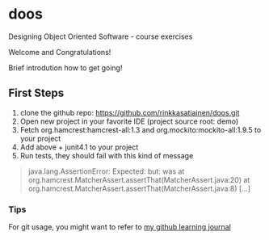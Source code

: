 doos
====

Designing Object Oriented Software - course exercises



Welcome and Congratulations!

Brief introdution how to get going!

## First Steps

1. clone the github repo: https://github.com/rinkkasatiainen/doos.git
2. Open new project in your favorite IDE (project source root: demo)
3. Fetch org.hamcrest:hamcrest-all:1.3 and org.mockito:mockito-all:1.9.5 to your project
4. Add above + junit4.1 to your project
5. Run tests, they should fail with this kind of message
  
 > java.lang.AssertionError: 
 > Expected: <true>
 >    but: was <false>
 >      at org.hamcrest.MatcherAssert.assertThat(MatcherAssert.java:20)
 >      at org.hamcrest.MatcherAssert.assertThat(MatcherAssert.java:8)
 >     [...]

### Tips

For git usage, you might want to refer to [my github learning journal](http://git.rinkkasatiainen.fi)



